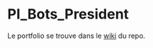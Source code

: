 # PI_Bots_President
Le portfolio se trouve dans le [wiki](https://github.com/Obyka/PI_Bots_President/wiki/Portfolio-du-Projet-Interdisciplinaire-(PI):-Bots) du repo.
